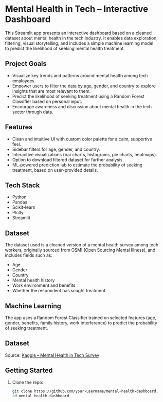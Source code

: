 # Mental Health in Tech – Interactive Dashboard

This Streamlit app presents an interactive dashboard based on a cleaned dataset about mental health in the tech industry. It enables data exploration, filtering, visual storytelling, and includes a simple machine learning model to predict the likelihood of seeking mental health treatment.

## Project Goals

- Visualize key trends and patterns around mental health among tech employees.
- Empower users to filter the data by age, gender, and country to explore insights that are most relevant to them.
- Predict the likelihood of seeking treatment using a Random Forest Classifier based on personal input.
- Encourage awareness and discussion about mental health in the tech sector through data.

## Features

- Clean and intuitive UI with custom color palette for a calm, supportive feel.
- Sidebar filters for age, gender, and country.
- Interactive visualizations (bar charts, histograms, pie charts, heatmaps).
- Option to download filtered dataset for further analysis.
- ML-powered prediction lab to estimate the probability of seeking treatment, based on user-provided details.

## Tech Stack

- Python
- Pandas
- Scikit-learn
- Plotly
- Streamlit

## Dataset

The dataset used is a cleaned version of a mental health survey among tech workers, originally sourced from OSMI (Open Sourcing Mental Illness), and includes fields such as:
- Age
- Gender
- Country
- Mental health history
- Work environment and benefits
- Whether the respondent has sought treatment

## Machine Learning

The app uses a Random Forest Classifier trained on selected features (age, gender, benefits, family history, work interference) to predict the probability of seeking treatment.

## Dataset

Source: [Kaggle – Mental Health in Tech Survey](https://www.kaggle.com/datasets/osmi/mental-health-in-tech-survey)

## Getting Started

1. Clone the repo:
   ```bash
   git clone https://github.com/your-username/mental-health-dashboard.git
   cd mental-health-dashboard

